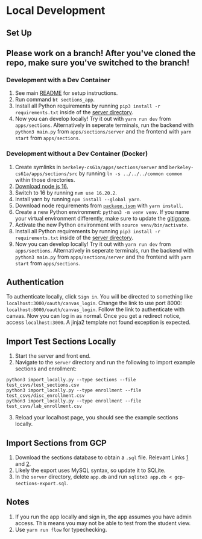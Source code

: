 # Local Development

## Set Up
## Please work on a branch! After you've cloned the repo, make sure you've switched to the branch!

### Development with a Dev Container
1. See main [README](../../README.md#docker-setup) for setup instructions.
2. Run command `bt sections_app`.
3. Install all Python requirements by running `pip3 install -r requirements.txt` inside of the [server directory](sections/server).
4. Now you can develop locally! Try it out with `yarn run dev` from `apps/sections`. Alternatively in seperate terminals, run the backend with `python3 main.py` from `apps/sections/server` and the frontend with `yarn start` from `apps/sections`.

### Development without a Dev Container (Docker)
1. Create symlinks in `berkeley-cs61a/apps/sections/server` and `berkeley-cs61a/apps/sections/src` by running `ln -s ../../../common common` within those directories.
2. [Download node js 16.](https://nodejs.org/en/download/package-manager)
3. Switch to 16 by running `nvm use 16.20.2`.
4. Install yarn by running `npm install --global yarn`.
5. Download node requirements from [`package.json`](sections/package.json) with `yarn install`.
6. Create a new Python environment: `python3 -m venv venv`. If you name your virtual environment differently, make sure to update the [gitignore](sections/.gitignore).
7. Activate the new Python environment with `source venv/bin/activate`.
8. Install all Python requirements by running `pip3 install -r requirements.txt` inside of the [server directory](sections/server).
9. Now you can develop locally! Try it out with `yarn run dev` from `apps/sections`. Alternatively in seperate terminals, run the backend with `python3 main.py` from `apps/sections/server` and the frontend with `yarn start` from `apps/sections`.

## Authentication

To authenticate locally, click `Sign in`. You will be directed to something like `localhost:3000/oauth/canvas_login`. Change the link to use port 8000:
`localhost:8000/oauth/canvas_login`. Follow the link to authenticate with canvas. Now you can log in as normal. Once you get a redirect notice,
access `localhost:3000`. A jinja2 template not found exception is expected.

## Import Test Sections Locally

1. Start the server and front end.
2. Navigate to the `server` directory and run the following to import example sections and enrollment:

```
python3 import_locally.py --type sections --file test_csvs/test_sections.csv
python3 import_locally.py --type enrollment --file test_csvs/disc_enrollment.csv
python3 import_locally.py --type enrollment --file test_csvs/lab_enrollment.csv
```

3. Reload your localhost page, you should see the example sections locally.

## Import Sections from GCP
1. Download the sections database to obtain a `.sql` file. Relevant Links [1](https://cloud.google.com/sql/docs/mysql/import-export/import-export-sql) and [2](https://cloud.google.com/storage/docs/downloading-objects).
2. Likely the export uses MySQL syntax, so update it to SQLite.
3. In the `server` directory, delete `app.db` and run `sqlite3 app.db < gcp-sections-export.sql`.

## Notes
1. If you run the app locally and sign in, the app assumes you have admin access. This means you may not be able to test from the student view.
2. Use `yarn run flow` for typechecking.
